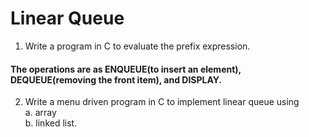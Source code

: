# Linear Queue
1. Write a program in C to evaluate the prefix expression.
#### The operations are as ENQUEUE(to insert an element), DEQUEUE(removing the front item), and DISPLAY.
2. Write a menu driven program in C to implement linear queue using \
a. array \
b. linked list. 
